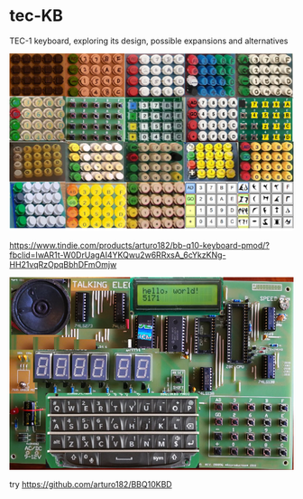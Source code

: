 # tec-KB
TEC-1 keyboard, exploring its design, possible expansions and alternatives
 

![](https://github.com/SteveJustin1963/tec-KB/blob/master/pics/kb-fun.png)

https://www.tindie.com/products/arturo182/bb-q10-keyboard-pmod/?fbclid=IwAR1t-W0DrUagAI4YKQwu2w6RRxsA_6cYkzKNg-HH21vqRzOpqBbhDFmOmjw


![](https://github.com/SteveJustin1963/tec-KB/blob/master/pics/tec-1%20kb.png)


try
https://github.com/arturo182/BBQ10KBD

